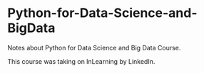 # Python-for-Data-Science-and-BigData
Notes about Python for Data Science and Big Data Course. 


This course was taking on InLearning by LinkedIn. 
